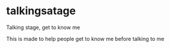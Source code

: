# talkingsatage
Talking stage, get to know me

This is made to help people get to know me before talking to me

